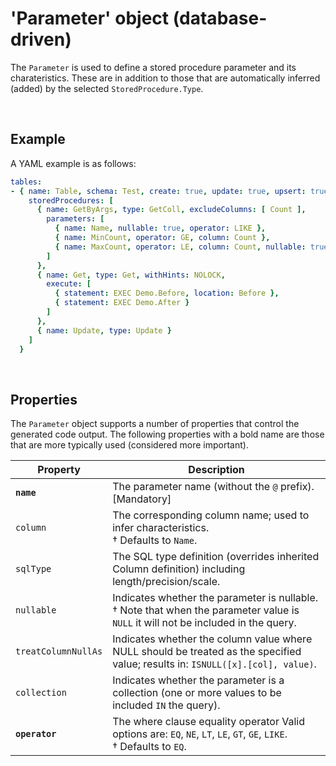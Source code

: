 # 'Parameter' object (database-driven)

The `Parameter` is used to define a stored procedure parameter and its charateristics. These are in addition to those that are automatically inferred (added) by the selected `StoredProcedure.Type`.

<br/>

## Example

A YAML example is as follows:
``` yaml
tables:
- { name: Table, schema: Test, create: true, update: true, upsert: true, delete: true, merge: true, udt: true, getAll: true, getAllOrderBy: [ Name Des ], excludeColumns: [ Other ], permission: TestSec,
    storedProcedures: [
      { name: GetByArgs, type: GetColl, excludeColumns: [ Count ],
        parameters: [
          { name: Name, nullable: true, operator: LIKE },
          { name: MinCount, operator: GE, column: Count },
          { name: MaxCount, operator: LE, column: Count, nullable: true }
        ]
      },
      { name: Get, type: Get, withHints: NOLOCK,
        execute: [
          { statement: EXEC Demo.Before, location: Before },
          { statement: EXEC Demo.After }
        ]
      },
      { name: Update, type: Update }
    ]
  }
```

<br/>

## Properties
The `Parameter` object supports a number of properties that control the generated code output. The following properties with a bold name are those that are more typically used (considered more important).

Property | Description
-|-
**`name`** | The parameter name (without the `@` prefix). [Mandatory]
`column` | The corresponding column name; used to infer characteristics.<br/>&dagger; Defaults to `Name`.
`sqlType` | The SQL type definition (overrides inherited Column definition) including length/precision/scale.
`nullable` | Indicates whether the parameter is nullable.<br/>&dagger; Note that when the parameter value is `NULL` it will not be included in the query.
`treatColumnNullAs` | Indicates whether the column value where NULL should be treated as the specified value; results in: `ISNULL([x].[col], value)`.
`collection` | Indicates whether the parameter is a collection (one or more values to be included `IN` the query).
**`operator`** | The where clause equality operator Valid options are: `EQ`, `NE`, `LT`, `LE`, `GT`, `GE`, `LIKE`.<br/>&dagger; Defaults to `EQ`.

